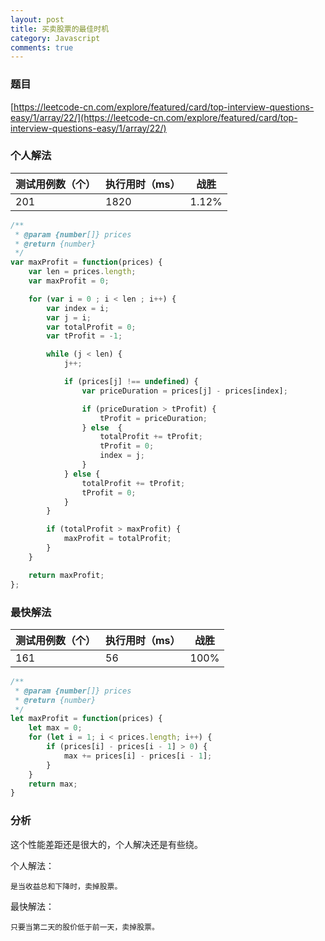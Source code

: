 ```yaml
---
layout: post
title: 买卖股票的最佳时机
category: Javascript
comments: true
---
```


### 题目

[https://leetcode-cn.com/explore/featured/card/top-interview-questions-easy/1/array/22/](https://leetcode-cn.com/explore/featured/card/top-interview-questions-easy/1/array/22/)


### 个人解法

测试用例数（个） | 执行用时（ms） | 战胜
--- | --- | ---
201 | 1820 | 1.12%

```javascript
/**
 * @param {number[]} prices
 * @return {number}
 */
var maxProfit = function(prices) {
    var len = prices.length;
    var maxProfit = 0;

    for (var i = 0 ; i < len ; i++) {
        var index = i;
        var j = i;
        var totalProfit = 0;
        var tProfit = -1;

        while (j < len) {
            j++;

            if (prices[j] !== undefined) {
                var priceDuration = prices[j] - prices[index];

                if (priceDuration > tProfit) {
                    tProfit = priceDuration;
                } else  {
                    totalProfit += tProfit;
                    tProfit = 0;
                    index = j;
                }
            } else {
                totalProfit += tProfit;
                tProfit = 0;
            }
        }

        if (totalProfit > maxProfit) {
            maxProfit = totalProfit;
        }
    }

    return maxProfit;
};
```

### 最快解法

测试用例数（个） | 执行用时（ms） | 战胜
--- | --- | ---
161 | 56 | 100%

```javascript
/**
 * @param {number[]} prices
 * @return {number}
 */
let maxProfit = function(prices) {
    let max = 0;
    for (let i = 1; i < prices.length; i++) {
        if (prices[i] - prices[i - 1] > 0) {
            max += prices[i] - prices[i - 1];
        }
    }
    return max;
}
```

### 分析

这个性能差距还是很大的，个人解决还是有些绕。

个人解法：

    是当收益总和下降时，卖掉股票。

最快解法：

    只要当第二天的股价低于前一天，卖掉股票。


